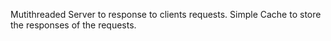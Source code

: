 Mutithreaded Server to response to clients requests.
Simple Cache to store the responses of the requests.

